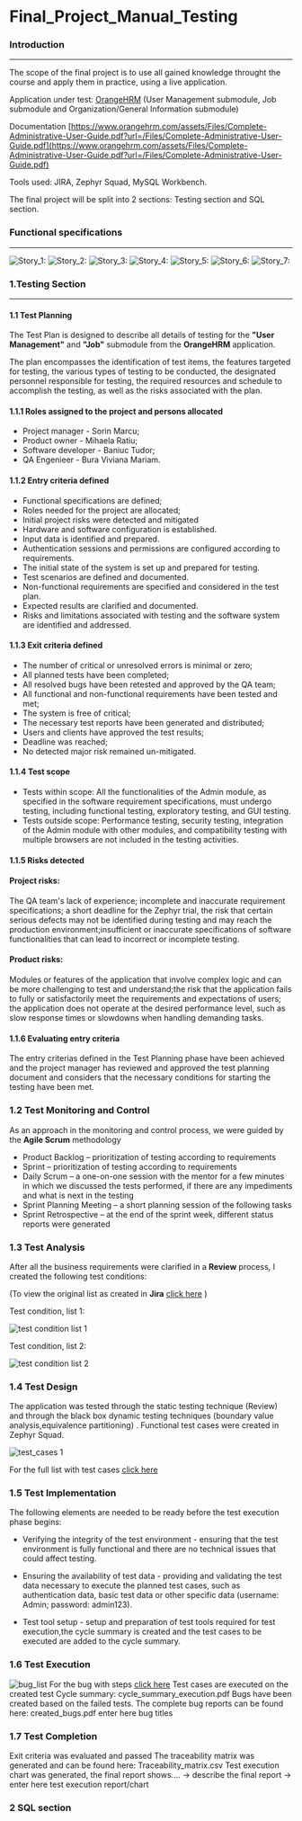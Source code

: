 # Final_Project_Manual_Testing
### Introduction
---
The scope of the final project is to use all gained knowledge throught the course and apply them in practice, using a live application.

Application under test: [OrangeHRM](https://opensource-demo.orangehrmlive.com/web/index.php/auth/login)
(User Management submodule, Job submodule and Organization/General Information submodule) 

Documentation [https://www.orangehrm.com/assets/Files/Complete-Administrative-User-Guide.pdf?url=/Files/Complete-Administrative-User-Guide.pdf](https://www.orangehrm.com/assets/Files/Complete-Administrative-User-Guide.pdf?url=/Files/Complete-Administrative-User-Guide.pdf)

Tools used: JIRA, Zephyr Squad, MySQL Workbench.

The final project will be split into 2 sections: Testing section and SQL section.

### Functional specifications
---
![ _Story_1:_](https://github.com/Viviana-Mariam/Proiect-Final-Testare-Manuala/blob/main/story.png/PV-36%20(1).png)
![ _Story_2:_](https://github.com/Viviana-Mariam/Proiect-Final-Testare-Manuala/blob/main/story.png/PV-37.png)
![ _Story_3:_](https://github.com/Viviana-Mariam/Proiect-Final-Testare-Manuala/blob/main/story.png/PV-38.png)
![ _Story_4:_](https://github.com/Viviana-Mariam/Proiect-Final-Testare-Manuala/blob/main/story.png/PV-39.png)
![ _Story_5:_](https://github.com/Viviana-Mariam/Proiect-Final-Testare-Manuala/blob/main/story.png/PV-40.png)
![ _Story_6:_](https://github.com/Viviana-Mariam/Proiect-Final-Testare-Manuala/blob/main/story.png/PV-41.png)
![ _Story_7:_](https://github.com/Viviana-Mariam/Proiect-Final-Testare-Manuala/blob/main/story.png/PV-42.png)


### 1.Testing Section
---
#### 1.1 Test Planning

The Test Plan is designed to describe all details of testing for the **"User Management"** and **"Job"** submodule from the **OrangeHRM** application.

The plan encompasses the identification of test items, the features targeted for testing, the various types of testing to be conducted, the designated personnel responsible for testing, the required resources and schedule to accomplish the testing, as well as the risks associated with the plan.

#### 1.1.1 Roles assigned to the project and persons allocated
- Project manager - Sorin Marcu;   
- Product owner - Mihaela Ratiu;   
- Software developer - Baniuc Tudor;   
- QA Engenieer - Bura Viviana Mariam.

#### 1.1.2 Entry criteria defined
- Functional specifications are defined;
- Roles needed for the project are allocated;
- Initial project risks were detected and mitigated
- Hardware and software configuration is established.
- Input data is identified and prepared.
- Authentication sessions and permissions are configured according to requirements.
- The initial state of the system is set up and prepared for testing.
- Test scenarios are defined and documented.
- Non-functional requirements are specified and considered in the test plan.
- Expected results are clarified and documented.
- Risks and limitations associated with testing and the software system are identified and addressed.
#### 1.1.3 Exit criteria defined
- The number of critical or unresolved errors is minimal or zero;
- All planned tests have been completed;
- All resolved bugs have been retested and approved by the QA team;
- All functional and non-functional requirements have been tested and met;
- The system is free of critical;
- The necessary test reports have been generated and distributed;
- Users and clients have approved the test results;
- Deadline was reached;
- No detected major risk remained un-mitigated.
  

#### 1.1.4 Test scope
- Tests within scope: All the functionalities of the Admin module, as specified in the software requirement specifications, must undergo testing, including functional testing, exploratory testing, and GUI testing.
- Tests outside scope: Performance testing, security testing, integration of the Admin module with other modules, and compatibility testing with multiple browsers are not included in the testing activities.

#### 1.1.5 Risks detected
#### Project risks:
The QA team's lack of experience; incomplete and inaccurate requirement specifications; a short deadline for the Zephyr trial, the risk that certain serious defects may not be identified during testing and may reach the production environment;insufficient or inaccurate specifications of software functionalities that can lead to incorrect or incomplete testing.
#### Product risks:
Modules or features of the application that involve complex logic and can be more challenging to test and understand;the risk that the application fails to fully or satisfactorily meet the requirements and expectations of users; the application does not operate at the desired performance level, such as slow response times or slowdowns when handling demanding tasks.

#### 1.1.6 Evaluating entry criteria
The entry criterias defined in the Test Planning phase have been achieved and the project manager has reviewed and approved the test planning document and considers that the necessary conditions for starting the testing have been met.

### 1.2 Test Monitoring and Control
As an approach in the monitoring and control process, we were guided by the **Agile Scrum** methodology

- Product Backlog – prioritization of testing according to requirements 
- Sprint – prioritization of testing according to requirements
- Daily Scrum – a one-on-one session with the mentor for a few minutes in which we discussed the tests performed, if there are any impediments and what is next in the testing
- Sprint Planning Meeting – a short planning session of the following tasks 
- Sprint Retrospective – at the end of the sprint week, different status reports were generated

### 1.3 Test Analysis
After all the business requirements were clarified in a **Review** process, I created the following test conditions:

(To view the original list as created in **Jira** [click here](https://github.com/Viviana-Mariam/Proiect-Final-Testare-Manuala/tree/main/Jira_test_condition) )

Test condition, list 1:

![test condition list 1](https://github.com/Viviana-Mariam/Proiect-Final-Testare-Manuala/blob/main/test_condition/test_condition_list1.jpg)

Test condition, list 2:

![test condition list 2](https://github.com/Viviana-Mariam/Proiect-Final-Testare-Manuala/blob/main/test_condition/test_condition_list2.jpg)


### 1.4 Test Design
The application was tested through the static testing technique (Review) and through the black box dynamic testing techniques (boundary value analysis,equivalence partitioning) .
Functional test cases were created in Zephyr Squad.

![test_cases 1](https://github.com/Viviana-Mariam/Proiect-Final-Testare-Manuala/blob/main/test.jpg%20(2)/Screenshot%20test.jpg)


  For the full list with test cases [click here](https://github.com/Viviana-Mariam/Proiect-Final-Testare-Manuala/blob/main/tests.pdf/Book1.pdf)

### 1.5 Test Implementation
The following elements are needed to be ready before the test execution phase begins:

- Verifying the integrity of the test environment - ensuring that the test environment is fully functional and there are no technical issues that could affect testing.

- Ensuring the availability of test data - providing and validating the test data necessary to execute the planned test cases, such as authentication data, basic test data or other specific data (username: Admin; password: admin123).

- Test tool setup - setup and preparation of test tools required for test execution,the cycle summary is created and the test cases to be executed are added to the cycle summary.
### 1.6 Test Execution

![bug_list](https://github.com/Viviana-Mariam/Proiect-Final-Testare-Manuala/blob/main/jira_bug.jpg%20(2)/ScreenshotBugJira.jpg)
For the bug with steps [click here](https://github.com/Viviana-Mariam/Proiect-Final-Testare-Manuala/blob/main/bug_jira.pdf/PDF%20(Jira).pdf)
Test cases are executed on the created test Cycle summary: cycle_summary_execution.pdf
Bugs have been created based on the failed tests. The complete bug reports can be found here: created_bugs.pdf
enter here bug titles
### 1.7 Test Completion
Exit criteria was evaluated and passed
The traceability matrix was generated and can be found here: Traceability_matrix.csv
Test execution chart was generated, the final report shows.... -> describe the final report
-> enter here test execution report/chart

### 2 SQL section

